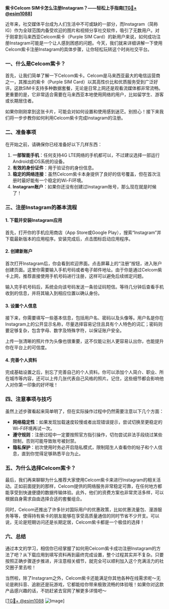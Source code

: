 **紫卡Celcom SIM卡怎么注册Instagram？——轻松上手指南[[TG💪+ @esim1088](https://t.me/s/esim1088)]**

近年来，社交媒体平台成为人们生活中不可或缺的一部分，而Instagram（简称IG）作为全球范围内备受欢迎的图片和视频分享社交软件，吸引了无数用户。对于刚拿到马来西亚Celcom紫卡（Purple SIM Card）的新用户来说，如何成功注册Instagram可能是一个让人感到困惑的问题。今天，我们就来详细讲解一下使用Celcom紫卡注册Instagram的具体步骤，让你轻松玩转这个时尚社交平台。

### 一、什么是Celcom紫卡？

首先，让我们简单了解一下Celcom紫卡。Celcom是马来西亚最大的电信运营商之一，其推出的紫卡（Purple SIM Card）以其高性价比和优质服务受到广泛好评。这款SIM卡支持多种数据套餐，无论是日常上网还是观看流媒体都非常流畅。更重要的是，它非常适合需要在马来西亚本地使用网络的用户，比如留学生、游客或长期居住者。

如果你刚刚拿到这张卡片，可能会对如何设置和使用感到迷茫。别担心！接下来我们将一步步教你如何利用Celcom紫卡完成Instagram的注册。

### 二、准备事项

在开始之前，请确保你已经准备好以下几样东西：

1. **一部智能手机**：任何支持4G LTE网络的手机都可以，不过建议选择一部运行Android或iOS系统的设备。
2. **有效的身份证件**：用于验证你的身份信息。
3. **稳定的网络连接**：虽然Celcom紫卡本身提供了良好的信号覆盖，但在首次注册时最好能有一个稳定的Wi-Fi环境。
4. **Instagram账户**：如果你还没有创建过Instagram账号，那么现在就是时候了！

### 三、注册Instagram的基本流程

#### 1. 下载并安装Instagram应用

首先，打开你的手机应用商店（App Store或Google Play），搜索“Instagram”并下载最新版本的应用程序。安装完成后，点击图标启动应用程序。

#### 2. 创建新账户

首次打开Instagram后，你会看到欢迎界面。点击屏幕上的“注册”按钮，进入账户创建页面。这里你需要输入手机号码或者电子邮件地址。由于你是通过Celcom紫卡上网，推荐直接使用手机号码进行注册，这样可以避免后续绑定问题。

输入完手机号码后，系统会向该号码发送一条验证码短信。等待几分钟后查看手机收到的信息，并将其输入到相应位置以确认身份。

#### 3. 设置个人信息

接下来，你需要填写一些基本信息，包括用户名、密码以及头像等。用户名是你在Instagram上的公开显示名称，尽量选择容易记住且具有个人特色的词汇；密码则要足够复杂，包含字母、数字及特殊字符，以保证账户安全。

上传一张清晰的照片作为头像也很重要，这不仅能让别人更容易认出你，也能提升你在平台上的可信度。

#### 4. 完善个人资料

完成基础设置之后，别忘了完善自己的个人资料。你可以添加个人简介、职业、所在城市等内容，还可以上传几张代表自己风格的照片。记住，这些细节都会影响他人对你第一印象的好坏哦！

### 四、注意事项与技巧

虽然上述步骤看起来简单明了，但在实际操作过程中仍然需要注意以下几个方面：

- **网络稳定性**：如果发现加载速度较慢或者出现错误提示，尝试切换至更稳定的Wi-Fi环境再试一次。
- **遵守规则**：注册过程中一定要按照官方指引操作，切勿尝试非法手段绕过某些限制，否则可能导致账号被封禁。
- **隐私保护**：初次使用时务必开启隐私模式，限制陌生人查看你的帖子和个人信息，直到你觉得足够熟悉平台为止。

### 五、为什么选择Celcom紫卡？

最后，我们再来聊聊为什么推荐大家使用Celcom紫卡来进行Instagram的相关活动。正如前面提到的那样，Celcom提供的网络服务非常稳定可靠，在任何地方都能享受到快速便捷的数据传输体验。此外，他们的资费方案也非常灵活多样，可以根据自身需求自由选择合适的套餐组合。

同时，Celcom还推出了许多针对国际用户的优惠政策，比如优惠流量包、漫游服务等等，使得持有紫卡的朋友能够在享受高质量通信的同时节省不少开支。可以说，无论是短期访问还是长期定居，Celcom紫卡都是一个极佳的选择！

### 六、总结

通过本文的学习，相信你已经掌握了如何用Celcom紫卡成功注册Instagram的方法了吧？从下载应用到填写资料再到最终完成设置，整个过程其实并不复杂。只要按照正确步骤逐步推进，并注意相关细节，就完全可以顺利加入这个充满活力的社交圈子里去啦！

当然啦，除了Instagram之外，Celcom紫卡还能满足你其他各种在线需求呢～无论是刷抖音、追剧还是玩游戏，它都能给你带来极致流畅的体验哦！如果你对这款产品感兴趣的话，不妨赶紧去官网了解更多详情吧～

[[TG💪+ @esim1088](https://t.me/s/esim1088) ![Image](https://i.postimg.cc/4NQfJmqS/Snipaste-2025-05-13-00-14-12.png)]